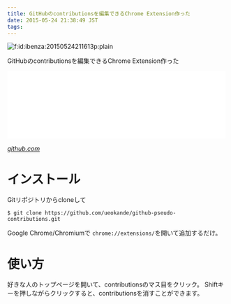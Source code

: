 ```yaml
---
title: GitHubのcontributionsを編集できるChrome Extension作った
date: 2015-05-24 21:38:49 JST
tags: 
---
```


<span itemscope itemtype="http://schema.org/Photograph"><img src="//cdn-ak.f.st-hatena.com/images/fotolife/i/ibenza/20150524/20150524211613.png" alt="f:id:ibenza:20150524211613p:plain" title="f:id:ibenza:20150524211613p:plain" class="hatena-fotolife" itemprop="image"></span>

GitHubのcontributionsを編集できるChrome Extension作った

<iframe src="//hatenablog-parts.com/embed?url=https%3A%2F%2Fgithub.com%2FiBenza%2Fgithub-pseudo-contributions" title="ueokande/github-pseudo-contributions" class="embed-card embed-webcard" scrolling="no" frameborder="0" style="display: block; width: 100%; height: 155px; max-width: 500px; margin: 10px 0px;"></iframe>

<cite>[github.com](https://github.com/iBenza/github-pseudo-contributions)</cite>

# インストール

Gitリポジトリからcloneして

```
$ git clone https://github.com/ueokande/github-pseudo-contributions.git
```

Google Chrome/Chromiumで `chrome://extensions/`を開いて追加するだけ。

# 使い方

好きな人のトップページを開いて、contributionsのマス目をクリック。
Shiftキーを押しながらクリックすると、contributionsを消すことができます。

